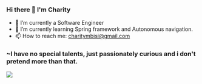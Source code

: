
### Hi there 👋 I'm Charity

- 🔭 I’m currently a Software Engineer 
- 🌱 I’m currently learning Spring framework and Autonomous navigation.
- 📫 How to reach me: charitymbisi@gmail.com
### ~I have no special talents, just passionately curious and i don't pretend more than that.


<div align="left">

[![][banner-url]][repo-url]  



</div>


[panda]: https://user-images.githubusercontent.com/7276145/117089593-ec02d000-ad23-11eb-8019-80bd34eecaa3.gif
[repo-url]: https://github.com/wizardsource/
[banner-url]: https://user-images.githubusercontent.com/7276145/117090386-308f6b00-ad26-11eb-9763-2c0c3d47c5db.gif

